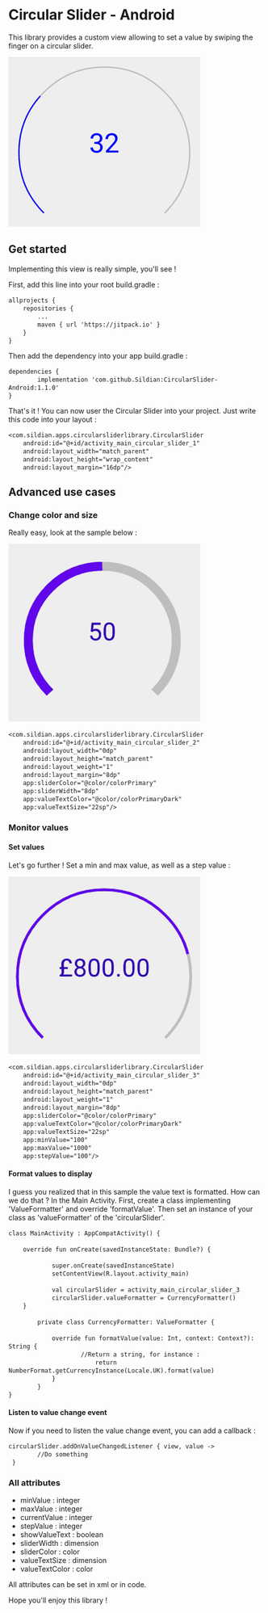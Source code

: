 # Circular Slider - Android

This library provides a custom view allowing to set a value by swiping the finger on a circular slider.

![alt text](sample_1.png)

## Get started

Implementing this view is really simple, you'll see !

First, add this line into your root build.gradle :

	allprojects {
		repositories {
			...
			maven { url 'https://jitpack.io' }
		}
	}

Then add the dependency into your app build.gradle :

	dependencies {
	        implementation 'com.github.Sildian:CircularSlider-Android:1.1.0'
	}

That's it ! You can now user the Circular Slider into your project. Just write this code into your layout :

    <com.sildian.apps.circularsliderlibrary.CircularSlider
        android:id="@+id/activity_main_circular_slider_1"
        android:layout_width="match_parent"
        android:layout_height="wrap_content"
        android:layout_margin="16dp"/>

## Advanced use cases

### Change color and size

Really easy, look at the sample below :

![alt text](sample_2.png)

    <com.sildian.apps.circularsliderlibrary.CircularSlider
        android:id="@+id/activity_main_circular_slider_2"
        android:layout_width="0dp"
        android:layout_height="match_parent"
        android:layout_weight="1"
        android:layout_margin="8dp"
        app:sliderColor="@color/colorPrimary"
        app:sliderWidth="8dp"
        app:valueTextColor="@color/colorPrimaryDark"
        app:valueTextSize="22sp"/>

### Monitor values

#### Set values

Let's go further ! Set a min and max value, as well as a step value :

![alt text](sample_3.png)

    <com.sildian.apps.circularsliderlibrary.CircularSlider
        android:id="@+id/activity_main_circular_slider_3"
        android:layout_width="0dp"
        android:layout_height="match_parent"
        android:layout_weight="1"
        android:layout_margin="8dp"
        app:sliderColor="@color/colorPrimary"
        app:valueTextColor="@color/colorPrimaryDark"
        app:valueTextSize="22sp"
        app:minValue="100"
        app:maxValue="1000"
        app:stepValue="100"/>

#### Format values to display

I guess you realized that in this sample the value text is formatted. How can we do that ? In the Main Activity.
First, create a class implementing 'ValueFormatter' and override 'formatValue'.
Then set an instance of your class as 'valueFormatter' of the 'circularSlider'.

	class MainActivity : AppCompatActivity() {

    	override fun onCreate(savedInstanceState: Bundle?) {

        	    super.onCreate(savedInstanceState)
        	    setContentView(R.layout.activity_main)

	            val circularSlider = activity_main_circular_slider_3
      	        circularSlider.valueFormatter = CurrencyFormatter()
    	}

	        private class CurrencyFormatter: ValueFormatter {

    	        override fun formatValue(value: Int, context: Context?): String {
    	                //Return a string, for instance :
        	                return NumberFormat.getCurrencyInstance(Locale.UK).format(value)
        	    }
	        }
	}

#### Listen to value change event

Now if you need to listen the value change event, you can add a callback :

    circularSlider.addOnValueChangedListener { view, value ->
            //Do something
     }

### All attributes

- minValue : integer
- maxValue : integer
- currentValue : integer
- stepValue : integer
- showValueText : boolean
- sliderWidth : dimension
- sliderColor : color
- valueTextSize : dimension
- valueTextColor : color

All attributes can be set in xml or in code.


Hope you'll enjoy this library !
